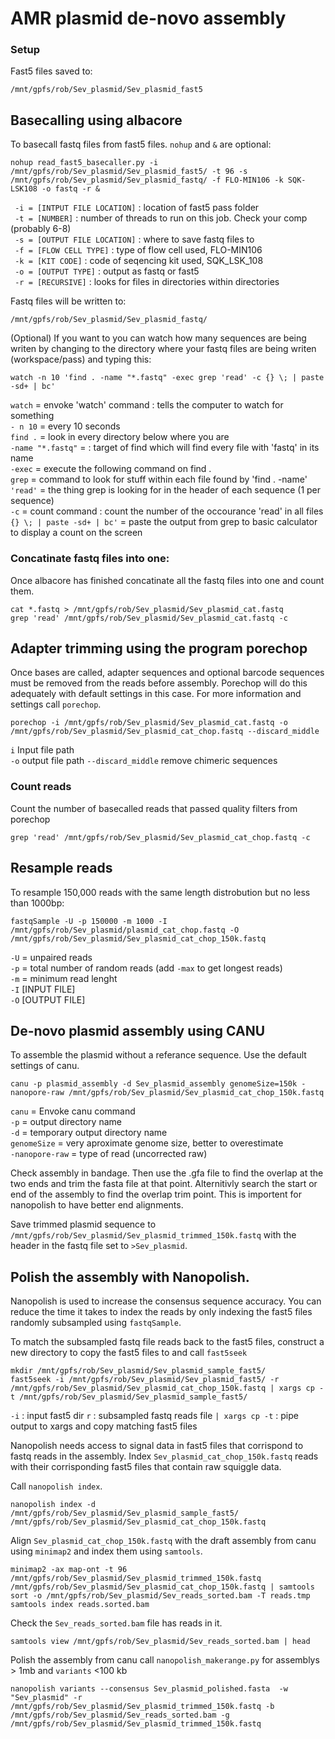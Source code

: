 # AMR plasmid de-novo assembly 

### Setup

Fast5 files saved to: 

`/mnt/gpfs/rob/Sev_plasmid/Sev_plasmid_fast5`

## Basecalling using albacore

To basecall fastq files from fast5 files. `nohup` and `&` are optional: 

```
nohup read_fast5_basecaller.py -i /mnt/gpfs/rob/Sev_plasmid/Sev_plasmid_fast5/ -t 96 -s /mnt/gpfs/rob/Sev_plasmid/Sev_plasmid_fastq/ -f FLO-MIN106 -k SQK-LSK108 -o fastq -r &
```

` -i = [INTPUT FILE LOCATION]` : location of fast5 pass folder  
` -t = [NUMBER]` : number of threads to run on this job. Check your comp (probably 6-8)  
` -s = [OUTPUT FILE LOCATION]` : where to save fastq files to  
` -f = [FLOW CELL TYPE]` : type of flow cell used, FLO-MIN106  
` -k = [KIT CODE]` : code of seqencing kit used, SQK_LSK_108  
` -o = [OUTPUT TYPE]` : output as fastq or fast5  
` -r = [RECURSIVE]` : looks for files in directories within directories  

Fastq files will be written to:  

`/mnt/gpfs/rob/Sev_plasmid/Sev_plasmid_fastq/`  

(Optional) If you want to you can watch how many sequences are being writen by changing to the directory 
where your fastq files are being writen (workspace/pass) and typing this:
```
watch -n 10 'find . -name "*.fastq" -exec grep 'read' -c {} \; | paste -sd+ | bc'
```

`watch` = envoke 'watch' command : tells the computer to watch for something  
`- n 10` = every 10 seconds  
`find .` = look in every directory below where you are   
`-name "*.fastq"` = : target of find which will find every file with 'fastq' in its name  
`-exec` = execute the following command on find .  
`grep` = command to look for stuff within each file found by 'find . -name'  
`'read'` = the thing grep is looking for in the header of each sequence (1 per sequence)  
`-c` = count command : count the number of the occourance 'read' in all files  
`{} \; | paste -sd+ | bc'` = paste the output from grep to basic calculator to display a count on the screen  

### Concatinate fastq files into one:

Once albacore has finished concatinate all the fastq files into one and count them.
```
cat *.fastq > /mnt/gpfs/rob/Sev_plasmid/Sev_plasmid_cat.fastq
grep 'read' /mnt/gpfs/rob/Sev_plasmid/Sev_plasmid_cat.fastq -c
```

## Adapter trimming using the program porechop

Once bases are called, adapter sequences and optional barcode sequences must be removed from the reads before assembly.
Porechop will do this adequately with default settings in this case. For more information and settings call `porechop`.

```
porechop -i /mnt/gpfs/rob/Sev_plasmid/Sev_plasmid_cat.fastq -o /mnt/gpfs/rob/Sev_plasmid/Sev_plasmid_cat_chop.fastq --discard_middle
```

`i` Input file path  
`-o` output file path
`--discard_middle` remove chimeric sequences

### Count reads

Count the number of basecalled reads that passed quality filters from porechop 

```
grep 'read' /mnt/gpfs/rob/Sev_plasmid/Sev_plasmid_cat_chop.fastq -c
```

## Resample reads

To resample 150,000 reads with the same length distrobution but no less than 1000bp:

```
fastqSample -U -p 150000 -m 1000 -I /mnt/gpfs/rob/Sev_plasmid/plasmid_cat_chop.fastq -O /mnt/gpfs/rob/Sev_plasmid/Sev_plasmid_cat_chop_150k.fastq
```
`-U` = unpaired reads  
`-p` = total number of random reads (add `-max` to get longest reads)  
`-m` = minimum read lenght  
`-I` [INPUT FILE]  
`-O` [OUTPUT FILE]  

## De-novo plasmid assembly using CANU

To assemble the plasmid without a referance sequence. Use the default settings of canu.

```
canu -p plasmid_assembly -d Sev_plasmid_assembly genomeSize=150k -nanopore-raw /mnt/gpfs/rob/Sev_plasmid/Sev_plasmid_cat_chop_150k.fastq

```

`canu` = Envoke canu command  
`-p` = output directory name  
`-d` = temporary output directory name  
`genomeSize` = very aproximate genome size, better to overestimate  
`-nanopore-raw` = type of read (uncorrected raw)  

Check assembly in bandage. Then use the .gfa file to find the overlap at the two ends and trim the fasta file at that point.
Alternitivly search the start or end of the assembly to find the overlap trim point. This is importent for nanopolish to have
better end alignments. 

Save trimmed plasmid sequence to `/mnt/gpfs/rob/Sev_plasmid/Sev_plasmid_trimmed_150k.fastq` with the header in the fastq file set
to `>Sev_plasmid`.

## Polish the assembly with Nanopolish.

Nanopolish is used to increase the consensus sequence accuracy. You can reduce the time it takes to index the reads by only indexing the fast5 files randomly subsampled using `fastqSample`. 

To match the subsampled fastq file reads back to the fast5 files, construct a new directory to copy the fast5 files to and call `fast5seek`

```
mkdir /mnt/gpfs/rob/Sev_plasmid/Sev_plasmid_sample_fast5/
fast5seek -i /mnt/gpfs/rob/Sev_plasmid/Sev_plasmid_fast5/ -r /mnt/gpfs/rob/Sev_plasmid/Sev_plasmid_cat_chop_150k.fastq | xargs cp -t /mnt/gpfs/rob/Sev_plasmid/Sev_plasmid_sample_fast5/

```
`-i` : input fast5 dir
`r` : subsampled fastq reads file 
`| xargs cp -t` : pipe output to xargs and copy matching fast5 files

Nanopolish needs access to signal data in fast5 files that corrispond to fastq reads in the assembly.
Index `Sev_plasmid_cat_chop_150k.fastq` reads with their corrisponding fast5 files that contain raw squiggle data. 

Call `nanopolish index`.

```
nanopolish index -d /mnt/gpfs/rob/Sev_plasmid/Sev_plasmid_sample_fast5/ /mnt/gpfs/rob/Sev_plasmid/Sev_plasmid_cat_chop_150k.fastq
```

Align `Sev_plasmid_cat_chop_150k.fastq` with the draft assembly from canu using `minimap2` and index them using `samtools`.

```
minimap2 -ax map-ont -t 96 /mnt/gpfs/rob/Sev_plasmid/Sev_plasmid_trimmed_150k.fastq /mnt/gpfs/rob/Sev_plasmid/Sev_plasmid_cat_chop_150k.fastq | samtools sort -o /mnt/gpfs/rob/Sev_plasmid/Sev_reads_sorted.bam -T reads.tmp
samtools index reads.sorted.bam
```

Check the `Sev_reads_sorted.bam` file has reads in it.

```
samtools view /mnt/gpfs/rob/Sev_plasmid/Sev_reads_sorted.bam | head
```

Polish the assembly from canu call `nanopolish_makerange.py` for assemblys > 1mb and `variants` <100 kb

```
nanopolish variants --consensus Sev_plasmid_polished.fasta  -w "Sev_plasmid" -r /mnt/gpfs/rob/Sev_plasmid/Sev_plasmid_trimmed_150k.fastq -b /mnt/gpfs/rob/Sev_plasmid/Sev_reads_sorted.bam -g /mnt/gpfs/rob/Sev_plasmid/Sev_plasmid_trimmed_150k.fastq
```
